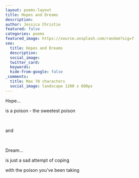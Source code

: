 ```yaml
---
layout: poems-layout
title: Hopes and Dreams
description:
author: Jessica Christie
featured: false
categories: poems
featured_image: https://source.unsplash.com/random?sig=7
seo:
  title: Hopes and Dreams
  description:
  social_image:
  twitter_card:
  keywords:
  hide-from-google: false
_comments:
  title: Max 70 characters
  social_image: landscape 1200 x 600px
---
```

Hope...

is a poison - the sweetest poison

&nbsp;

and

&nbsp;

Dream...

is just a sad attempt of coping

with the poison you’ve been taking

&nbsp;
